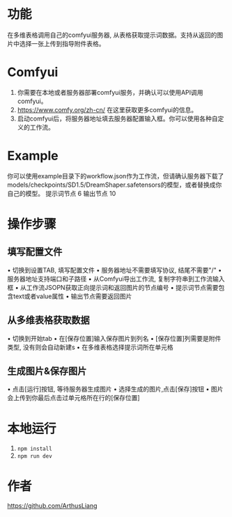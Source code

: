 # 功能
在多维表格调用自己的comfyui服务器, 从表格获取提示词数据。支持从返回的图片中选择一张上传到指导附件表格。

# Comfyui
1. 你需要在本地或者服务器部署comfyui服务，并确认可以使用API调用comfyui。
2. https://www.comfy.org/zh-cn/ 在这里获取更多comfyui的信息。
3. 启动comfyui后，将服务器地址填去服务器配置输入框。你可以使用各种自定义的工作流。

# Example
你可以使用example目录下的workflow.json作为工作流，但请确认服务器下载了models/checkpoints/SD1.5/DreamShaper.safetensors的模型，或者替换成你自己的模型。
提示词节点 6
输出节点 10

# 操作步骤
## 填写配置文件
• 切换到设置TAB, 填写配置文件
• 服务器地址不需要填写协议, 结尾不需要\"\/\"
• 服务器地址支持端口和子路径
• 从Comfyui导出工作流, 复制字符串到工作流输入框
• 从工作流JSOPN获取正向提示词和返回图片的节点编号
• 提示词节点需要包含text或者value属性
• 输出节点需要返回图片
## 从多维表格获取数据
• 切换到开始tab
• 在[保存位置]输入保存图片到列名
• [保存位置]列需要是附件类型, 没有则会自动新建s
• 在多维表格选择提示词所在单元格
## 生成图片&保存图片
• 点击[运行]按钮, 等待服务器生成图片
• 选择生成的图片,点击[保存]按钮
• 图片会上传到你最后点击过单元格所在行的[保存位置]

# 本地运行
1. `npm install`
2. `npm run dev`


# 作者
https://github.com/ArthusLiang
